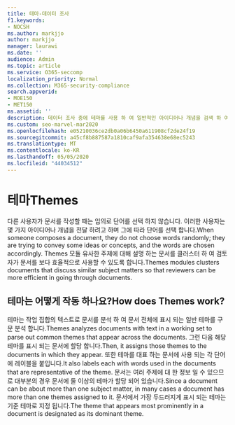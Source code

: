 ```yaml
---
title: 테마-데이터 조사
f1.keywords:
- NOCSH
ms.author: markjjo
author: markjjo
manager: laurawi
ms.date: ''
audience: Admin
ms.topic: article
ms.service: O365-seccomp
localization_priority: Normal
ms.collection: M365-security-compliance
search.appverid:
- MOE150
- MET150
ms.assetid: ''
description: 데이터 조사 중에 테마를 사용 하 여 일반적인 아이디어나 개념을 검색 하 여 문서를 구성 합니다.
ms.custom: seo-marvel-mar2020
ms.openlocfilehash: e05210036ce2db0a06b6450a611908cf2de24f19
ms.sourcegitcommit: a45cf8b887587a1810caf9afa354638e68ec5243
ms.translationtype: MT
ms.contentlocale: ko-KR
ms.lasthandoff: 05/05/2020
ms.locfileid: "44034512"
---
```

# <a name="themes"></a><span data-ttu-id="637c7-103">테마</span><span class="sxs-lookup"><span data-stu-id="637c7-103">Themes</span></span>

<span data-ttu-id="637c7-104">다른 사용자가 문서를 작성할 때는 임의로 단어를 선택 하지 않습니다. 이러한 사용자는 몇 가지 아이디어나 개념을 전달 하려고 하며 그에 따라 단어를 선택 합니다.</span><span class="sxs-lookup"><span data-stu-id="637c7-104">When someone composes a document, they do not choose words randomly; they are trying to convey some ideas or concepts, and the words are chosen accordingly.</span></span> <span data-ttu-id="637c7-105">Themes 모듈 유사한 주제에 대해 설명 하는 문서를 클러스터 하 여 검토자가 문서를 보다 효율적으로 사용할 수 있도록 합니다.</span><span class="sxs-lookup"><span data-stu-id="637c7-105">Themes modules clusters documents that discuss similar subject matters so that reviewers can be more efficient in going through documents.</span></span>

## <a name="how-does-themes-work"></a><span data-ttu-id="637c7-106">테마는 어떻게 작동 하나요?</span><span class="sxs-lookup"><span data-stu-id="637c7-106">How does Themes work?</span></span>

<span data-ttu-id="637c7-107">테마는 작업 집합의 텍스트로 문서를 분석 하 여 문서 전체에 표시 되는 일반 테마를 구문 분석 합니다.</span><span class="sxs-lookup"><span data-stu-id="637c7-107">Themes analyzes documents with text in a working set to parse out common themes that appear across the documents.</span></span> <span data-ttu-id="637c7-108">그런 다음 해당 테마를 표시 되는 문서에 할당 합니다.</span><span class="sxs-lookup"><span data-stu-id="637c7-108">Then, it assigns those themes to the documents in which they appear.</span></span> <span data-ttu-id="637c7-109">또한 테마를 대표 하는 문서에 사용 되는 각 단어에 레이블을 붙입니다.</span><span class="sxs-lookup"><span data-stu-id="637c7-109">It also labels each with words used in the documents that are representative of the theme.</span></span> <span data-ttu-id="637c7-110">문서는 여러 주제에 대 한 정보 일 수 있으므로 대부분의 경우 문서에 둘 이상의 테마가 할당 되어 있습니다.</span><span class="sxs-lookup"><span data-stu-id="637c7-110">Since a document can be about more than one subject matter, in many cases a document has more than one themes assigned to it.</span></span> <span data-ttu-id="637c7-111">문서에서 가장 두드러지게 표시 되는 테마는 기준 테마로 지정 됩니다.</span><span class="sxs-lookup"><span data-stu-id="637c7-111">The theme that appears most prominently in a document is designated as its dominant theme.</span></span>
